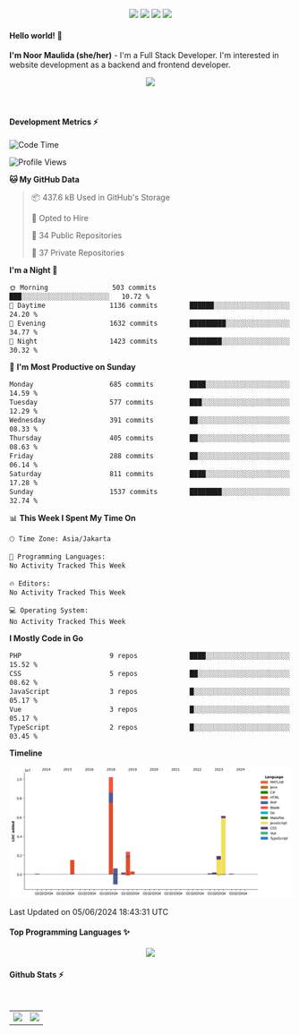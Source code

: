 <p align="center">
  <img src="https://dev.discordprofiles.me/badge/status/814439552055771206?simple=true">
  <img src="https://dev.discordprofiles.me/badge/playing/814439552055771206">
  <img src="https://dev.discordprofiles.me/badge/vscode/814439552055771206">
  <img src="https://dev.discordprofiles.me/badge/spotify/814439552055771206">
</p>

#### Hello world! 👋
**I'm Noor Maulida (she/her)** - I'm a Full Stack Developer. I'm interested in website development as a backend and frontend developer.

<p align="center">
  <img src="https://skillicons.dev/icons?i=go,php,laravel,nodejs,vue,express,ruby,python,mongodb,docker,aws,gcp" />
</p>
<br>

#### Development Metrics ⚡
<!--START_SECTION:waka-->
![Code Time](http://img.shields.io/badge/Code%20Time-370%20hrs%2044%20mins-blue)

![Profile Views](http://img.shields.io/badge/Profile%20Views-0-blue)

**🐱 My GitHub Data** 

> 📦 437.6 kB Used in GitHub's Storage 
 > 
> 💼 Opted to Hire
 > 
> 📜 34 Public Repositories 
 > 
> 🔑 37 Private Repositories 
 > 
**I'm a Night 🦉** 

```text
🌞 Morning                503 commits         ███░░░░░░░░░░░░░░░░░░░░░░   10.72 % 
🌆 Daytime                1136 commits        ██████░░░░░░░░░░░░░░░░░░░   24.20 % 
🌃 Evening                1632 commits        █████████░░░░░░░░░░░░░░░░   34.77 % 
🌙 Night                  1423 commits        ████████░░░░░░░░░░░░░░░░░   30.32 % 
```
📅 **I'm Most Productive on Sunday** 

```text
Monday                   685 commits         ████░░░░░░░░░░░░░░░░░░░░░   14.59 % 
Tuesday                  577 commits         ███░░░░░░░░░░░░░░░░░░░░░░   12.29 % 
Wednesday                391 commits         ██░░░░░░░░░░░░░░░░░░░░░░░   08.33 % 
Thursday                 405 commits         ██░░░░░░░░░░░░░░░░░░░░░░░   08.63 % 
Friday                   288 commits         ██░░░░░░░░░░░░░░░░░░░░░░░   06.14 % 
Saturday                 811 commits         ████░░░░░░░░░░░░░░░░░░░░░   17.28 % 
Sunday                   1537 commits        ████████░░░░░░░░░░░░░░░░░   32.74 % 
```


📊 **This Week I Spent My Time On** 

```text
🕑︎ Time Zone: Asia/Jakarta

💬 Programming Languages: 
No Activity Tracked This Week

🔥 Editors: 
No Activity Tracked This Week

💻 Operating System: 
No Activity Tracked This Week
```

**I Mostly Code in Go** 

```text
PHP                      9 repos             ████░░░░░░░░░░░░░░░░░░░░░   15.52 % 
CSS                      5 repos             ██░░░░░░░░░░░░░░░░░░░░░░░   08.62 % 
JavaScript               3 repos             █░░░░░░░░░░░░░░░░░░░░░░░░   05.17 % 
Vue                      3 repos             █░░░░░░░░░░░░░░░░░░░░░░░░   05.17 % 
TypeScript               2 repos             █░░░░░░░░░░░░░░░░░░░░░░░░   03.45 % 
```



**Timeline**

![Lines of Code chart](https://raw.githubusercontent.com/noormaulida/noormaulida/main/assets/bar_graph.png)


 Last Updated on 05/06/2024 18:43:31 UTC
<!--END_SECTION:waka-->

#### Top Programming Languages ✨
<p align="center">
  <img src="https://api.githubtrends.io/user/svg/noormaulida/langs?time_range=one_year&include_private=true&compact=true&theme=dark" />
</p>

#### Github Stats ⚡
<p align="center">
  <table>
    <tr>
      <td>
        <img src="https://github-readme-streak-stats.herokuapp.com?user=noormaulida&theme=react&hide_border=true&mode=weekly" height="180" />
      </td>
      <td>
        <img src="https://github-readme-stats.vercel.app/api?username=noormaulida&theme=react&count_private=true&hide_border=true&line_height=20" height="180"/>
      </td>
    </tr>
</p>
<br>

